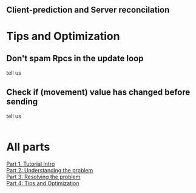 ## Client-prediction and Server reconcilation

# Tips and Optimization

## Don't spam Rpcs in the update loop
tell us

## Check if (movement) value has changed before sending
tell us
<br> <br>
# All parts
[Part 1: Tutorial Intro](Part_1.md)  <br>
[Part 2: Understanding the problem](Part_2.md)  <br>
[Part 3: Resolving the problem](Part_3.md)  <br>
[Part 4: Tips and Optimization](Part_4.md)
